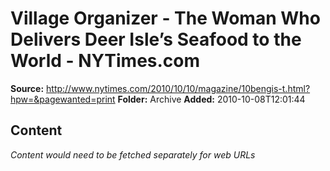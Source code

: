 # Village Organizer - The Woman Who Delivers Deer Isle’s Seafood to the World - NYTimes.com

**Source:** http://www.nytimes.com/2010/10/10/magazine/10bengis-t.html?hpw=&pagewanted=print
**Folder:** Archive
**Added:** 2010-10-08T12:01:44




## Content
*Content would need to be fetched separately for web URLs*
